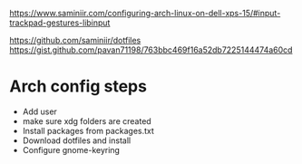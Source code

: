 https://www.saminiir.com/configuring-arch-linux-on-dell-xps-15/#input-trackpad-gestures-libinput

https://github.com/saminiir/dotfiles
https://gist.github.com/pavan71198/763bbc469f16a52db7225144474a60cd

# Arch config steps


* Add user
* make sure xdg folders are created
* Install packages from packages.txt
* Download dotfiles and install
* Configure gnome-keyring


